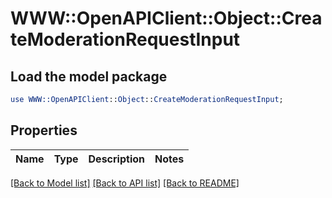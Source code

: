# WWW::OpenAPIClient::Object::CreateModerationRequestInput

## Load the model package
```perl
use WWW::OpenAPIClient::Object::CreateModerationRequestInput;
```

## Properties
Name | Type | Description | Notes
------------ | ------------- | ------------- | -------------

[[Back to Model list]](../README.md#documentation-for-models) [[Back to API list]](../README.md#documentation-for-api-endpoints) [[Back to README]](../README.md)



